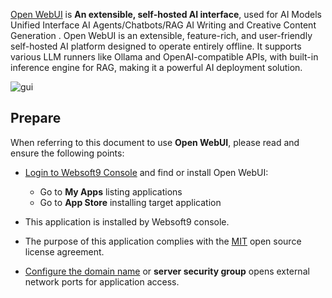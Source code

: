 [Open WebUI](https://openwebui.com) is **An extensible, self-hosted AI interface**, used for AI Models Unified Interface AI Agents/Chatbots/RAG AI Writing and Creative Content Generation . Open WebUI is an extensible, feature-rich, and user-friendly self-hosted AI platform designed to operate entirely offline. It supports various LLM runners like Ollama and OpenAI-compatible APIs, with built-in inference engine for RAG, making it a powerful AI deployment solution.


![gui](http://libs.websoft9.com/Websoft9/DocsPicture/zh/openwebui/openwebui-gui-websoft9.png)


## Prepare

When referring to this document to use **Open WebUI**, please read and ensure the following points:

- [Login to Websoft9 Console](./login-console) and find or install Open WebUI:
  - Go to **My Apps** listing applications 
  - Go to **App Store** installing target application

- This application is installed by Websoft9 console.


- The purpose of this application complies with the [MIT](https://opensource.org/licenses/MIT) open source license agreement.


- [Configure the domain name](./domain-set) or **server security group** opens external network ports for application access.